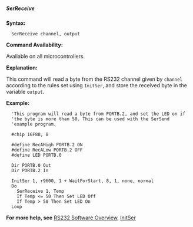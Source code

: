 <div class="section">

<div class="titlepage">

<div>

<div>

##### <span id="serreceive"></span>SerReceive

</div>

</div>

</div>

<span class="strong">**Syntax:**</span>

``` screen
  SerReceive channel, output
```

<span class="strong">**Command Availability:**</span>

Available on all microcontrollers.

<span class="strong">**Explanation:**</span>

This command will read a byte from the RS232 channel given by `channel`
according to the rules set using `InitSer`, and store the received byte
in the variable `output`.

<span class="strong">**Example:**</span>

``` screen
  'This program will read a byte from PORTB.2, and set the LED on if
  'the byte is more than 50. This can be used with the SerSend
  'example program.

  #chip 16F88, 8

  #define RecAHigh PORTB.2 ON
  #define RecALow PORTB.2 OFF
  #define LED PORTB.0

  Dir PORTB.0 Out
  Dir PORTB.2 In

  InitSer 1, r9600, 1 + WaitForStart, 8, 1, none, normal
  Do
    SerReceive 1, Temp
    If Temp <= 50 Then Set LED Off
    If Temp > 50 Then Set LED On
  Loop
```

<span class="strong">**For more help, see**</span>
<a href="rs232_software_overview" class="link" title="RS232 Software Overview">RS232 Software Overview</a>,
<a href="initser" class="link" title="InitSer">InitSer</a>

</div>
